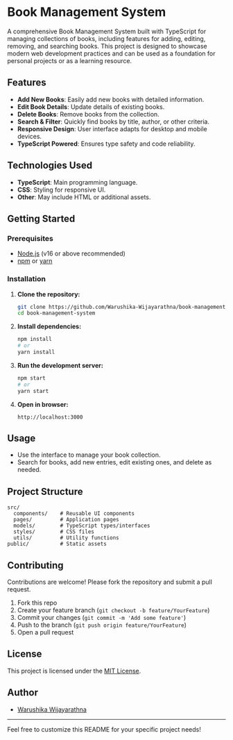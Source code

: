 # Book Management System

A comprehensive Book Management System built with TypeScript for managing collections of books, including features for adding, editing, removing, and searching books. This project is designed to showcase modern web development practices and can be used as a foundation for personal projects or as a learning resource.

## Features

- **Add New Books**: Easily add new books with detailed information.
- **Edit Book Details**: Update details of existing books.
- **Delete Books**: Remove books from the collection.
- **Search & Filter**: Quickly find books by title, author, or other criteria.
- **Responsive Design**: User interface adapts for desktop and mobile devices.
- **TypeScript Powered**: Ensures type safety and code reliability.

## Technologies Used

- **TypeScript**: Main programming language.
- **CSS**: Styling for responsive UI.
- **Other**: May include HTML or additional assets.

## Getting Started

### Prerequisites

- [Node.js](https://nodejs.org/) (v16 or above recommended)
- [npm](https://www.npmjs.com/) or [yarn](https://yarnpkg.com/)

### Installation

1. **Clone the repository:**
   ```bash
   git clone https://github.com/Warushika-Wijayarathna/book-management-system.git
   cd book-management-system
   ```

2. **Install dependencies:**
   ```bash
   npm install
   # or
   yarn install
   ```

3. **Run the development server:**
   ```bash
   npm start
   # or
   yarn start
   ```

4. **Open in browser:**
   ```
   http://localhost:3000
   ```

## Usage

- Use the interface to manage your book collection.
- Search for books, add new entries, edit existing ones, and delete as needed.

## Project Structure

```
src/
  components/    # Reusable UI components
  pages/         # Application pages
  models/        # TypeScript types/interfaces
  styles/        # CSS files
  utils/         # Utility functions
public/          # Static assets
```

## Contributing

Contributions are welcome! Please fork the repository and submit a pull request.

1. Fork this repo
2. Create your feature branch (`git checkout -b feature/YourFeature`)
3. Commit your changes (`git commit -m 'Add some feature'`)
4. Push to the branch (`git push origin feature/YourFeature`)
5. Open a pull request

## License

This project is licensed under the [MIT License](LICENSE).

## Author

- [Warushika Wijayarathna](https://github.com/Warushika-Wijayarathna)

---

Feel free to customize this README for your specific project needs!
